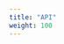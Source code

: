 ```yaml
---
title: "API"
weight: 100
---
```


<link
  rel="stylesheet"
  type="text/css"
  href="https://unpkg.com/swagger-ui-dist@3.51.0/swagger-ui.css"
/>
<style>
  body {
    line-height: 1.7;
  }
  .swagger-ui .info .title small pre {
    background-color: inherit;
    padding: inherit;
  }
  .swagger-ui .scheme-container { display: none !important; } 
</style>

<div id="swagger-ui"></div>

<script src="https://unpkg.com/swagger-ui-dist@3.51.0/swagger-ui-standalone-preset.js"></script>
<script src="https://unpkg.com/swagger-ui-dist@3.51.0/swagger-ui-bundle.js"></script>
<script>
  window.onload = function () {
    // Begin Swagger UI call region
    const ui = SwaggerUIBundle({
      url: "/v1.2/swagger.yaml",
      dom_id: '#swagger-ui',
      deepLinking: true,
      presets: [
        SwaggerUIBundle.presets.apis,
        SwaggerUIStandalonePreset
      ],
      plugins: [
        SwaggerUIBundle.plugins.DownloadUrl
      ],
      layout: "BaseLayout"
    })
    // End Swagger UI call region

    window.ui = ui
  }
</script>
